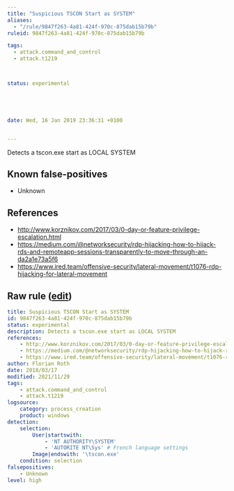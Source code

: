 ```yaml
---
title: "Suspicious TSCON Start as SYSTEM"
aliases:
  - "/rule/9847f263-4a81-424f-970c-875dab15b79b"
ruleid: 9847f263-4a81-424f-970c-875dab15b79b

tags:
  - attack.command_and_control
  - attack.t1219



status: experimental





date: Wed, 16 Jan 2019 23:36:31 +0100


---
```


Detects a tscon.exe start as LOCAL SYSTEM

<!--more-->


## Known false-positives

* Unknown



## References

* http://www.korznikov.com/2017/03/0-day-or-feature-privilege-escalation.html
* https://medium.com/@networksecurity/rdp-hijacking-how-to-hijack-rds-and-remoteapp-sessions-transparently-to-move-through-an-da2a1e73a5f6
* https://www.ired.team/offensive-security/lateral-movement/t1076-rdp-hijacking-for-lateral-movement


## Raw rule ([edit](https://github.com/SigmaHQ/sigma/edit/master/rules/windows/process_creation/proc_creation_win_susp_tscon_localsystem.yml))
```yaml
title: Suspicious TSCON Start as SYSTEM
id: 9847f263-4a81-424f-970c-875dab15b79b
status: experimental
description: Detects a tscon.exe start as LOCAL SYSTEM
references:
    - http://www.korznikov.com/2017/03/0-day-or-feature-privilege-escalation.html
    - https://medium.com/@networksecurity/rdp-hijacking-how-to-hijack-rds-and-remoteapp-sessions-transparently-to-move-through-an-da2a1e73a5f6
    - https://www.ired.team/offensive-security/lateral-movement/t1076-rdp-hijacking-for-lateral-movement
author: Florian Roth
date: 2018/03/17
modified: 2021/11/29
tags:
    - attack.command_and_control
    - attack.t1219
logsource:
    category: process_creation
    product: windows
detection:
    selection:
        User|startswith: 
            - 'NT AUTHORITY\SYSTEM'
            - 'AUTORITE NT\Sys' # French language settings
        Image|endswith: '\tscon.exe'
    condition: selection
falsepositives:
    - Unknown
level: high

```
